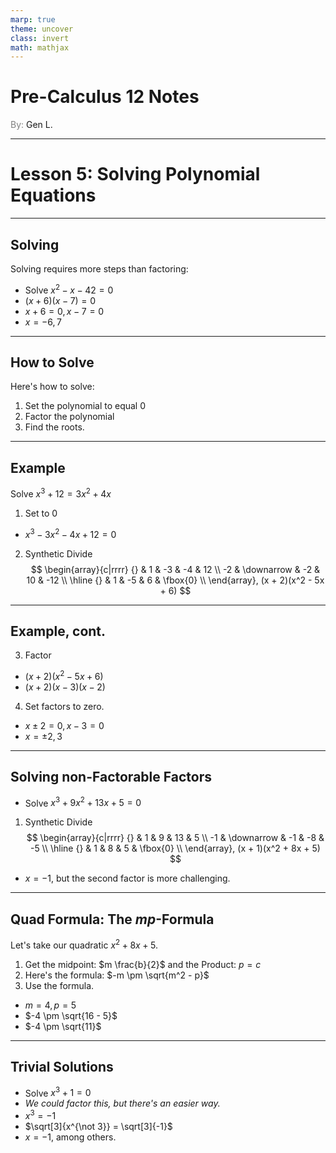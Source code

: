 ```yaml
---
marp: true
theme: uncover
class: invert
math: mathjax
---
```


# <!--fit--> Pre-Calculus 12 Notes
<span style="color:grey">By:</span> Gen L.

<!--_footer: In partnership with Hyperion University, 2024-->

---

# Lesson 5: Solving Polynomial Equations

---

<!--paginate: true-->

## Solving

Solving requires more steps than factoring:
* Solve $x^2 - x - 42 = 0$
* $(x + 6)(x - 7) = 0$ 
* $x + 6 = 0, x - 7 = 0$
* $x = -6, 7$

---

## How to Solve

Here's how to solve:
1. Set the polynomial to equal 0
2. Factor the polynomial
3. Find the roots.

---

## Example
Solve $x^3 + 12 = 3x^2 + 4x$

1. Set to 0
* $x^3 - 3x^2 - 4x + 12 = 0$
2. Synthetic Divide
$$
    \begin{array}{c|rrrr}
        {} & 1 & -3 & -4 & 12 \\
        -2 & \downarrow & -2 & 10 & -12 \\
        \hline
        {} & 1 & -5 & 6 & \fbox{0} \\
    \end{array}, (x + 2)(x^2 - 5x + 6)
$$

---

## Example, cont.

3. Factor
* $(x + 2)(x^2 - 5x + 6)$
* $(x + 2)(x - 3)(x - 2)$
4. Set factors to zero.
* $x \pm 2 = 0, x - 3 = 0$
* $x = \pm 2, 3$

---

## Solving non-Factorable Factors

* Solve $x^3 + 9x^2 + 13x + 5 = 0$
1. Synthetic Divide
$$
    \begin{array}{c|rrrr}
        {} & 1 & 9 & 13 & 5 \\
        -1 & \downarrow & -1 & -8 & -5 \\
        \hline
        {} & 1 & 8 & 5 & \fbox{0} \\
    \end{array}, (x + 1)(x^2 + 8x + 5)
$$
* $x = -1$, but the second factor is more challenging.

---

## Quad Formula: The $mp$-Formula

Let's take our quadratic $x^2 + 8x + 5$.
1. Get the midpoint: $m \frac{b}{2}$ and the Product: $p = c$
2. Here's the formula: $-m \pm \sqrt{m^2 - p}$
3. Use the formula.
* $m = 4, p = 5$
* $-4 \pm \sqrt{16 - 5}$
* $-4 \pm \sqrt{11}$

---

## Trivial Solutions

* Solve $x^3 + 1 = 0$
* *We could factor this, but there's an easier way.*
* $x^3 = -1$
* $\sqrt[3]{x^{\not 3}} = \sqrt[3]{-1}$
* $x = -1$, among others.
